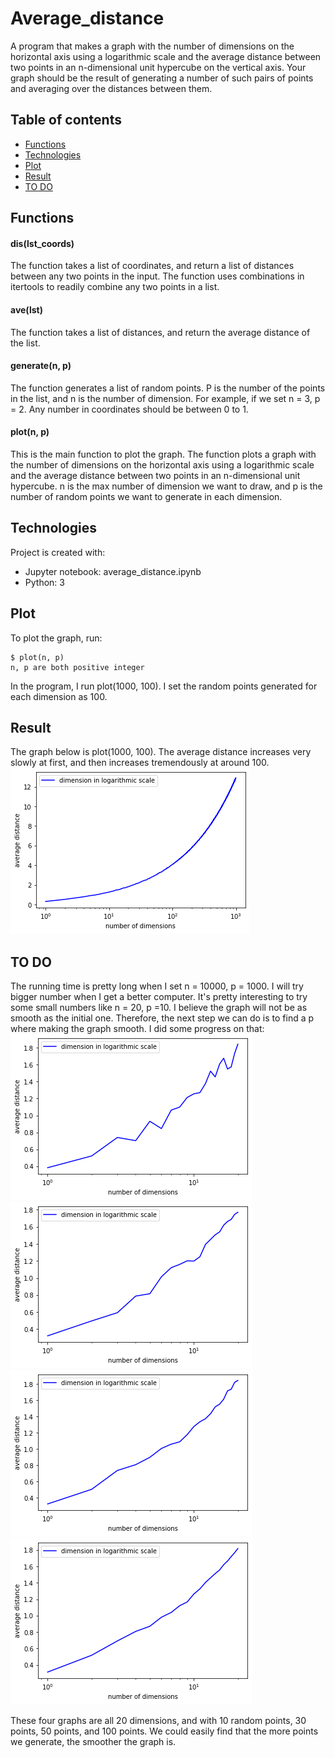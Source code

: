 # Average_distance
A program that makes a graph with the number 
of dimensions on the horizontal axis using a logarithmic scale and the average distance between two points in an n-dimensional unit hypercube on the vertical axis. Your graph should be the result of generating a number of such pairs of points and averaging over the distances between them.

## Table of contents
* [Functions](#functions)
* [Technologies](#technologies)
* [Plot](#plot)
* [Result](#result)
* [TO DO](#to-do)

## Functions
#### dis(lst_coords)
The function takes a list of coordinates, and return a list of distances between any two points in the input.
The function uses combinations in itertools to readily combine any two points in a list.

####  ave(lst)
The function takes a list of distances, and return the average distance of the list.
####  generate(n, p)
The function generates a list of random points. P is the number of the points in the list, and n is the 
number of dimension. For example, if we set n = 3, p = 2. Any number in coordinates
should be between 0 to 1.
####  plot(n, p)
This is the main function to plot the graph. The function plots  a graph with the number 
of dimensions on the horizontal axis using a logarithmic scale and the average distance between 
two points in an n-dimensional unit hypercube. n is the max number of dimension we want to draw,
and p is the number of random points we want to generate in each dimension. 
	
## Technologies
Project is created with:
* Jupyter notebook: average_distance.ipynb
* Python: 3

	
## Plot
To plot the graph, run:

```
$ plot(n, p)
n, p are both positive integer
```
In the program, I run plot(1000, 100).
I set the random points generated for each dimension as 100.

## Result
The graph below is plot(1000, 100). The average distance increases 
very slowly at first, and then increases tremendously at around 100. 
 ![1000_100](Images/1000_100.png)

## TO DO
The running time is pretty long when I set n = 10000, p = 1000. 
I will try bigger number when I get a better computer. It's pretty interesting to try some small
numbers like n = 20, p =10. I believe the graph will not be as smooth as the initial one.
Therefore, the next step we can do is to find a p where making the graph smooth. 
I did some progress on that:
![20_10](Images/20_10.png)
![20_30](Images/20_30.png)
![20_50](Images/20_50.png)
![20_100](Images/20_100.png)

These four graphs are all 20 dimensions, and with 10 random points,
30 points, 50 points, and 100 points. We could easily find that the more points we generate, the smoother the graph is.
